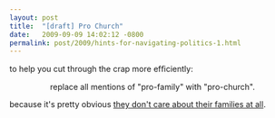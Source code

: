 ```yaml
---
layout: post
title:  "[draft] Pro Church"
date:   2009-09-09 14:02:12 -0800
permalink: post/2009/hints-for-navigating-politics-1.html
---
```

to help you cut through the crap more efﬁciently:

<p style="text-align: center;">replace all mentions of "pro-family" with "pro-church".</p>

because it's pretty obvious [they don't care about their families at all](http://news.google.com/news/more?pz=1&ncl=d-V2nenro6LDM_M9OOQVSh7QtgOlM&topic=n).

